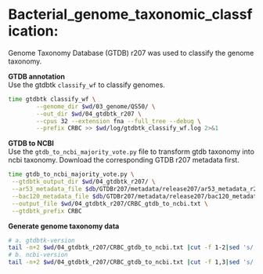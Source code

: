 # Bacterial_genome_taxonomic_classfication:
Genome Taxonomy Database (GTDB) r207 was used to classify the genome taxonomy.
   
**GTDB annotation**  
Use the gtdbtk `classify_wf` to classify genomes. 
```bash
time gtdbtk classify_wf \
        --genome_dir $wd/03_genome/QS50/ \
        --out_dir $wd/04_gtdbtk_r207 \
        --cpus 32 --extension fna --full_tree --debug \
        --prefix CRBC >> $wd/log/gtdbtk_classify_wf.log 2>&1
```

**GTDB to NCBI**  
Use the `gtdb_to_ncbi_majority_vote.py` file to transform gtdb taxonomy into ncbi taxonomy. Download the corresponding GTDB r207 metadata first. 
```bash
time gtdb_to_ncbi_majority_vote.py \
 --gtdbtk_output_dir $wd/04_gtdbtk_r207/ \
 --ar53_metadata_file $db/GTDBr207/metadata/release207/ar53_metadata_r207.tsv \
 --bac120_metadata_file $db/GTDBr207/metadata/release207/bac120_metadata_r207.tsv \
 --output_file $wd/04_gtdbtk_r207/CRBC_gtdb_to_ncbi.txt \
 --gtdbtk_prefix CRBC
```  
**Generate genome taxonomy data**  
```bash
# a. gtdbtk-version
tail -n+2 $wd/04_gtdbtk_r207/CRBC_gtdb_to_ncbi.txt |cut -f 1-2|sed 's/;/\t/g'|sed '1 s/^/ID\tKingdom_gtdb\tPhylum_gtdb\tClass_gtdb\tOrder_gtdb\tFamily_gtdb\tGenus_gtdb\tSpecies_gtdb\n/' > $wd/04_gtdbtk_r207/CRBC_gtdb_tax.txt
# b. ncbi-version
tail -n+2 $wd/04_gtdbtk_r207/CRBC_gtdb_to_ncbi.txt |cut -f 1,3|sed 's/;/\t/g'|sed '1 s/^/ID\tKingdom_ncbi\tPhylum_ncbi\tClass_ncbi\tOrder_ncbi\tFamily_ncbi\tGenus_ncbi\tSpecies_ncbi\n/' > $wd/04_gtdbtk_r207/CRBC_ncbi_tax.txt
```
